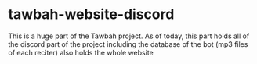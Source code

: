 # tawbah-website-discord
This is a huge part of the Tawbah project. As of today, this part holds all of the discord part of the project including the database of the bot (mp3 files of each reciter) also holds the whole website
